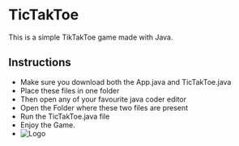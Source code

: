 # TicTakToe
This is a simple TikTakToe game made with Java.
## Instructions
- Make sure you download both the App.java and TicTakToe.java
- Place these files in one folder
- Then open any of your favourite java coder editor
- Open the Folder where these two files are present
- Run the TicTakToe.java file
- Enjoy the Game.
- ![Logo](https://img.freepik.com/premium-vector/tic-tac-toe-dice-neon-flat-icon-vector-design-xo-letter-logo-concept-game-fun-play_915501-37.jpg)
